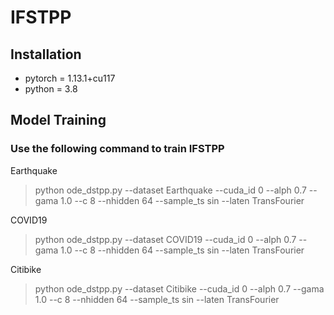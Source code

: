 # IFSTPP

## Installation

- pytorch = 1.13.1+cu117
- python = 3.8

## Model Training

### Use the following command to train IFSTPP

Earthquake
> python ode_dstpp.py --dataset Earthquake --cuda_id 0 --alph 0.7 --gama 1.0 --c 8 --nhidden 64 --sample_ts sin --laten TransFourier

COVID19
> python ode_dstpp.py --dataset COVID19 --cuda_id 0 --alph 0.7 --gama 1.0 --c 8 --nhidden 64 --sample_ts sin --laten TransFourier

Citibike
> python ode_dstpp.py --dataset Citibike --cuda_id 0 --alph 0.7 --gama 1.0 --c 8 --nhidden 64 --sample_ts sin --laten TransFourier
